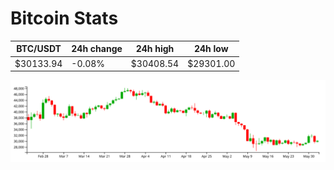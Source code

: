 # Bitcoin Stats

BTC/USDT|24h change|24h high|24h low|
|---|---|---|---|
|$30133.94|-0.08%|$30408.54|$29301.00|

<img src="./chart.svg">
